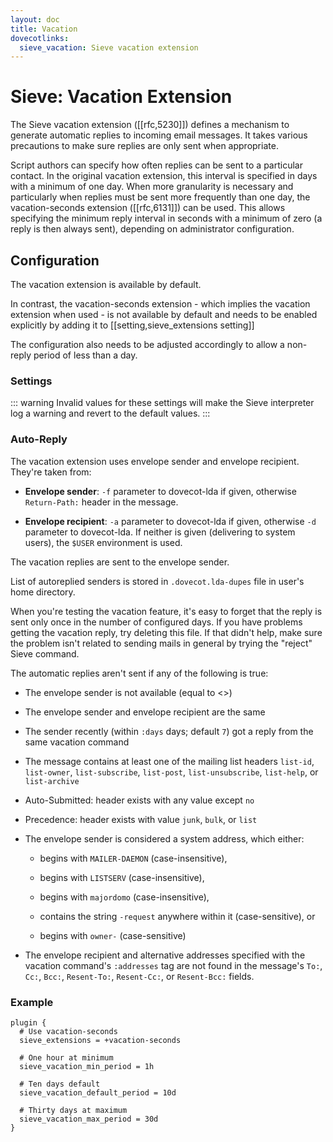 ```yaml
---
layout: doc
title: Vacation
dovecotlinks:
  sieve_vacation: Sieve vacation extension
---
```


# Sieve: Vacation Extension

The Sieve vacation extension ([[rfc,5230]]) defines a mechanism
to generate automatic replies to incoming email messages. It takes
various precautions to make sure replies are only sent when appropriate.

Script authors can specify how often replies can be sent to a particular
contact. In the original vacation extension, this interval is specified
in days with a minimum of one day. When more granularity is necessary
and particularly when replies must be sent more frequently than one day,
the vacation-seconds extension ([[rfc,6131]]) can be used. This
allows specifying the minimum reply interval in seconds with a minimum
of zero (a reply is then always sent), depending on administrator
configuration.

## Configuration

The vacation extension is available by default.

In contrast, the vacation-seconds extension - which implies the vacation
extension when used - is not available by default and needs to be enabled
explicitly by adding it to [[setting,sieve_extensions setting]]

The configuration also needs to be adjusted accordingly to allow a non-reply
period of less than a day.

### Settings

::: warning
Invalid values for these settings will make the Sieve interpreter
log a warning and revert to the default values.
:::

<SettingsComponent tag="sieve-vacation" level="3" />

### Auto-Reply

The vacation extension uses envelope sender and envelope recipient. They're
taken from:

- **Envelope sender**: `-f` parameter to dovecot-lda if given, otherwise
  `Return-Path:` header in the message.

- **Envelope recipient**: `-a` parameter to dovecot-lda if given, otherwise
  `-d` parameter to dovecot-lda. If neither is given (delivering to
  system users), the `$USER` environment is used.

The vacation replies are sent to the envelope sender.

List of autoreplied senders is stored in `.dovecot.lda-dupes` file in
user's home directory.

When you're testing the vacation feature, it's easy to forget that the reply
is sent only once in the number of configured days. If you have problems
getting the vacation reply, try deleting this file. If that didn't help,
make sure the problem isn't related to sending mails in general by trying
the "reject" Sieve command.

The automatic replies aren't sent if any of the following is true:

- The envelope sender is not available (equal to &lt;&gt;)

- The envelope sender and envelope recipient are the same

- The sender recently (within `:days` days; default `7`) got a reply from
  the same vacation command

- The message contains at least one of the mailing list headers
  `list-id`, `list-owner`, `list-subscribe`, `list-post`,
  `list-unsubscribe`, `list-help`, or `list-archive`

- Auto-Submitted: header exists with any value except `no`

- Precedence: header exists with value `junk`, `bulk`, or `list`

- The envelope sender is considered a system address, which either:

  - begins with `MAILER-DAEMON` (case-insensitive),

  -  begins with `LISTSERV` (case-insensitive),

  -  begins with `majordomo` (case-insensitive),

  -  contains the string `-request` anywhere within it (case-sensitive), or

  -  begins with `owner-` (case-sensitive)

- The envelope recipient and alternative addresses specified with the
  vacation command's `:addresses` tag are not found in the message's `To:`,
  `Cc:`, `Bcc:`, `Resent-To:`, `Resent-Cc:`, or `Resent-Bcc:` fields.


### Example

```[dovecot.conf]
plugin {
  # Use vacation-seconds
  sieve_extensions = +vacation-seconds

  # One hour at minimum
  sieve_vacation_min_period = 1h

  # Ten days default
  sieve_vacation_default_period = 10d

  # Thirty days at maximum
  sieve_vacation_max_period = 30d
}
```
